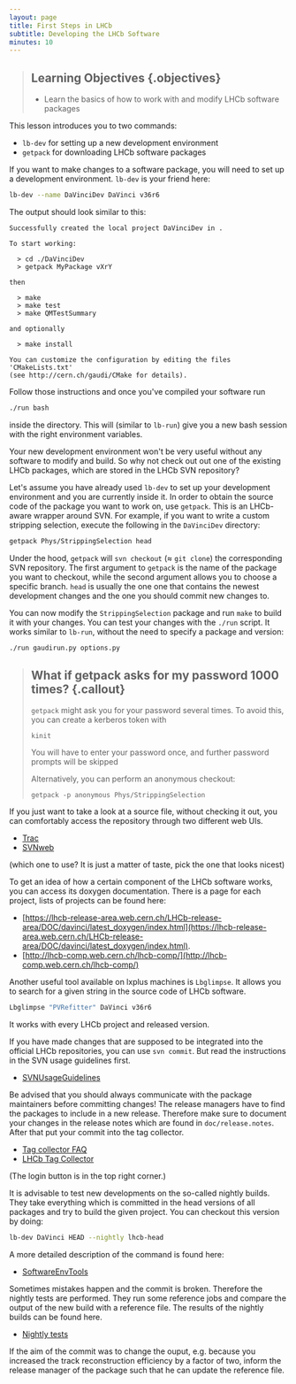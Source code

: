 ```yaml
---
layout: page
title: First Steps in LHCb
subtitle: Developing the LHCb Software
minutes: 10
---
```


> ## Learning Objectives {.objectives}
> * Learn the basics of how to work with and modify LHCb software packages

This lesson introduces you to two commands:

 - `lb-dev` for setting up a new development environment
 - `getpack` for downloading LHCb software packages

If you want to make changes to a software package, you will need to set up a development environment. `lb-dev` is your friend here:

```bash
lb-dev --name DaVinciDev DaVinci v36r6
```

The output should look similar to this:

```
Successfully created the local project DaVinciDev in .

To start working:

  > cd ./DaVinciDev
  > getpack MyPackage vXrY

then

  > make
  > make test
  > make QMTestSummary

and optionally

  > make install

You can customize the configuration by editing the files 'CMakeLists.txt'
(see http://cern.ch/gaudi/CMake for details).
```

Follow those instructions and once you've compiled your software run

```bash
./run bash
```

inside the directory. This will (similar to `lb-run`) give you a new bash session with the right environment variables.

Your new development environment won't be very useful without any software to modify and build.
So why not check out out one of the existing LHCb packages, which are stored in the LHCb SVN repository?

Let's assume you have already used `lb-dev` to set up your development environment and you are currently inside it.
In order to obtain the source code of the package you want to work on, use `getpack`.
This is an LHCb-aware wrapper around SVN.
For example, if you want to write a custom stripping selection, execute the following in the `DaVinciDev` directory:

```bash
getpack Phys/StrippingSelection head
```

Under the hood, `getpack` will `svn checkout` (≈ `git clone`) the corresponding SVN repository.
The first argument to `getpack` is the name of the package you want to checkout, while the second argument allows you to choose a specific branch.
`head` is usually the one one that contains the newest development changes and the one you should commit new changes to.

You can now modify the `StrippingSelection` package and run `make` to build it with your changes.
You can test your changes with the `./run` script.
It works similar to `lb-run`, without the need to specify a package and version:
```bash
./run gaudirun.py options.py
```

> ## What if getpack asks for my password 1000 times? {.callout}
> `getpack` might ask you for your password several times.
> To avoid this, you can create a kerberos token with
> ```
> kinit
> ```
> You will have to enter your password once, and further password prompts will be skipped
> 
> Alternatively, you can perform an anonymous checkout:
> ```
> getpack -p anonymous Phys/StrippingSelection
> ```

If you just want to take a look at a source file, without checking it out, you can comfortably access the repository through two different web UIs.

 * [Trac](https://svnweb.cern.ch/trac/lhcb/)
 * [SVNweb](http://svnweb.cern.ch/world/wsvn/lhcb)

(which one to use? It is just a matter of taste, pick the one that looks nicest)

To get an idea of how a certain component of the LHCb software works, you can access its doxygen documentation.
There is a page for each project, lists of projects can be found here:

 * [https://lhcb-release-area.web.cern.ch/LHCb-release-area/DOC/davinci/latest_doxygen/index.html](https://lhcb-release-area.web.cern.ch/LHCb-release-area/DOC/davinci/latest_doxygen/index.html).
 * [http://lhcb-comp.web.cern.ch/lhcb-comp/](http://lhcb-comp.web.cern.ch/lhcb-comp/)

Another useful tool available on lxplus machines is `Lbglimpse`. It allows you to search for a given string in the source code of LHCb software.
```bash
Lbglimpse "PVRefitter" DaVinci v36r6
```
It works with every LHCb project and released version.

If you have made changes that are supposed to be integrated into the official LHCb repositories, you can use `svn commit`.
But read the instructions in the SVN usage guidelines first.

 * [SVNUsageGuidelines](https://twiki.cern.ch/twiki/bin/view/LHCb/SVNUsageGuidelines)

Be advised that you should always communicate with the package maintainers before committing changes!
The release managers have to find the packages to include in a new release. Therefore make sure
to document your changes in the release notes which are found in `doc/release.notes`.
After that put your commit into the tag collector.

 * [Tag collector FAQ](https://twiki.cern.ch/twiki/bin/view/LHCb/FAQ/TagCollectorFAQ)
 * [LHCb Tag Collector](https://lhcb-tag-collector.web.cern.ch/lhcb-tag-collector/index.html)

(The login button is in the top right corner.)

It is advisable to test new developments on the so-called nightly builds.
They take everything which is committed in the head versions of all packages
and try to build the given project.
You can checkout this version by doing:
```bash
lb-dev DaVinci HEAD --nightly lhcb-head 
```
A more detailed description of the command is found here:

 * [SoftwareEnvTools](https://twiki.cern.ch/twiki/bin/view/LHCb/SoftwareEnvTools)

Sometimes mistakes happen and the commit is broken. Therefore the nightly tests are performed.
They run some reference jobs and compare the output of the new build with a reference file.
The results of the nightly builds can be found here.

* [Nightly tests](https://buildlhcb.cern.ch/nightlies/)

If the aim of the commit was to change the ouput, e.g. because you increased the
track reconstruction efficiency by a factor of two, inform the release manager of the package
such that he can update the reference file.



